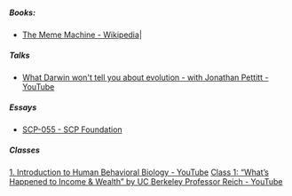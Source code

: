 ##### Books:
- [The Meme Machine - Wikipedia](https://en.wikipedia.org/wiki/The_Meme_Machine)|
##### Talks
- [What Darwin won't tell you about evolution - with Jonathan Pettitt - YouTube](https://www.youtube.com/watch?v=7dzoGb-jcW4)
##### Essays
- [SCP-055 - SCP Foundation](https://scp-wiki.wikidot.com/scp-055)
##### Classes
[1. Introduction to Human Behavioral Biology - YouTube](https://www.youtube.com/watch?v=NNnIGh9g6fA&list=PL848F2368C90DDC3D)
[Class 1: “What’s Happened to Income & Wealth” by UC Berkeley Professor Reich - YouTube](https://www.youtube.com/watch?v=1f2blKai7HA&list=PLOLArO56vjuoeaIPzKQibBDbx2m_Rfsit)
